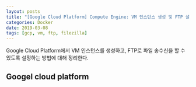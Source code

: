 ```yaml
---
layout: posts
title: "[Google Cloud Platform] Compute Engine: VM 인스턴스 생성 및 FTP 설정"
categories: Docker
date: 2019-03-08
tags: [gcp, vm, ftp, filezilla]
---
```


Google Cloud Platform에서 VM 인스턴스를 생성하고, FTP로 파일 송수신을 할 수 있도록 설정하는 방법에 대해 정리한다.

## Googel cloud platform
